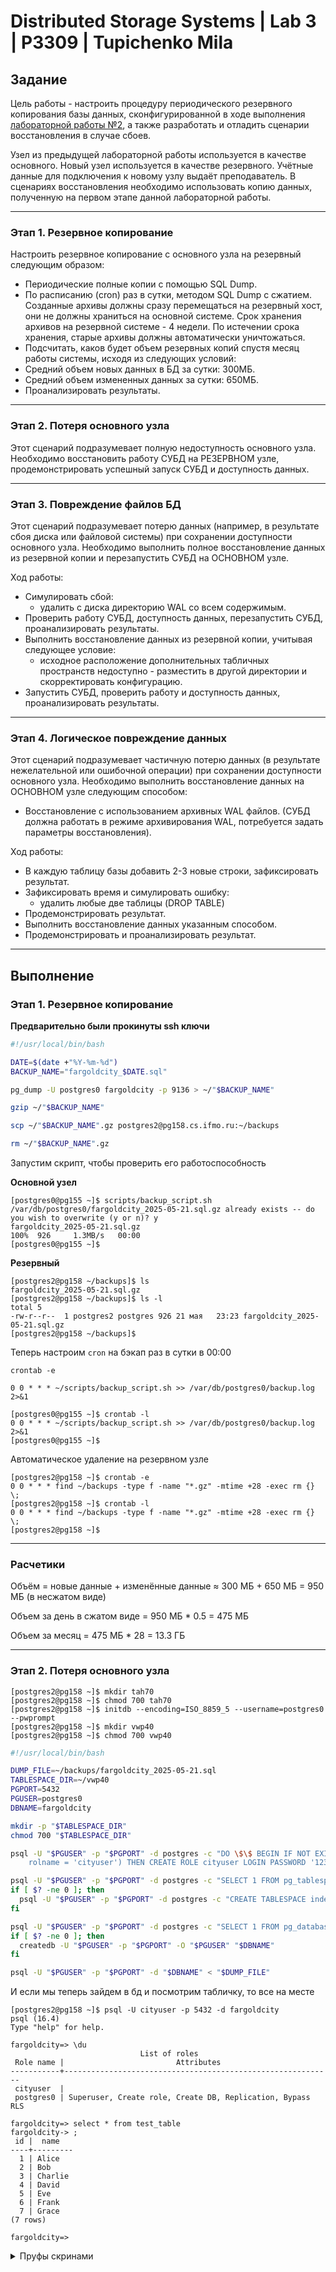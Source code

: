 # Distributed Storage Systems | Lab 3 | P3309 | Tupichenko Mila

## Задание

Цель работы - настроить процедуру периодического резервного копирования базы данных, сконфигурированной в ходе
выполнения [лабораторной работы №2](https://github.com/lunghr/distributed_storage_systems_lab2), а также разработать и
отладить сценарии восстановления в случае сбоев.

Узел из предыдущей лабораторной работы используется в качестве основного. Новый узел используется в качестве резервного.
Учётные данные для подключения к новому узлу выдаёт преподаватель. В сценариях восстановления необходимо использовать
копию данных, полученную на первом этапе данной лабораторной работы.

---

### Этап 1. Резервное копирование

Настроить резервное копирование с основного узла на резервный следующим образом:

- Периодические полные копии с помощью SQL Dump.
- По расписанию (cron) раз в сутки, методом SQL Dump с сжатием. Созданные архивы должны сразу перемещаться на резервный
  хост, они не должны храниться на основной системе. Срок хранения архивов на резервной системе - 4 недели. По истечении
  срока хранения, старые архивы должны автоматически уничтожаться.
- Подсчитать, каков будет объем резервных копий спустя месяц работы системы, исходя из следующих условий:
- Средний объем новых данных в БД за сутки: 300МБ.
- Средний объем измененных данных за сутки: 650МБ.
- Проанализировать результаты.

---

### Этап 2. Потеря основного узла

Этот сценарий подразумевает полную недоступность основного узла. Необходимо восстановить работу СУБД на РЕЗЕРВНОМ узле,
продемонстрировать успешный запуск СУБД и доступность данных.

---

### Этап 3. Повреждение файлов БД

Этот сценарий подразумевает потерю данных (например, в результате сбоя диска или файловой системы) при сохранении
доступности основного узла. Необходимо выполнить полное восстановление данных из резервной копии и перезапустить СУБД на
ОСНОВНОМ узле.

Ход работы:

- Симулировать сбой:
    - удалить с диска директорию WAL со всем содержимым.
- Проверить работу СУБД, доступность данных, перезапустить СУБД, проанализировать результаты.
- Выполнить восстановление данных из резервной копии, учитывая следующее условие:
    - исходное расположение дополнительных табличных пространств недоступно - разместить в другой директории и
      скорректировать конфигурацию.
- Запустить СУБД, проверить работу и доступность данных, проанализировать результаты.

---

### Этап 4. Логическое повреждение данных

Этот сценарий подразумевает частичную потерю данных (в результате нежелательной или ошибочной операции) при сохранении
доступности основного узла. Необходимо выполнить восстановление данных на ОСНОВНОМ узле следующим способом:

- Восстановление с использованием архивных WAL файлов. (СУБД должна работать в режиме архивирования WAL, потребуется
  задать параметры восстановления).

Ход работы:

- В каждую таблицу базы добавить 2-3 новые строки, зафиксировать результат.
- Зафиксировать время и симулировать ошибку:
    - удалить любые две таблицы (DROP TABLE)
- Продемонстрировать результат.
- Выполнить восстановление данных указанным способом.
- Продемонстрировать и проанализировать результат.

---

## Выполнение

### Этап 1. Резервное копирование

**Предварительно были прокинуты ssh ключи**

```bash
#!/usr/local/bin/bash

DATE=$(date +"%Y-%m-%d")
BACKUP_NAME="fargoldcity_$DATE.sql"

pg_dump -U postgres0 fargoldcity -p 9136 > ~/"$BACKUP_NAME"

gzip ~/"$BACKUP_NAME"

scp ~/"$BACKUP_NAME".gz postgres2@pg158.cs.ifmo.ru:~/backups

rm ~/"$BACKUP_NAME".gz
```

Запустим скрипт, чтобы проверить его работоспособность

**Основной узел**

```shell
[postgres0@pg155 ~]$ scripts/backup_script.sh
/var/db/postgres0/fargoldcity_2025-05-21.sql.gz already exists -- do you wish to overwrite (y or n)? y
fargoldcity_2025-05-21.sql.gz                                                         100%  926     1.3MB/s   00:00
[postgres0@pg155 ~]$
```

**Резервный**

```shell
[postgres2@pg158 ~/backups]$ ls
fargoldcity_2025-05-21.sql.gz
[postgres2@pg158 ~/backups]$ ls -l
total 5
-rw-r--r--  1 postgres2 postgres 926 21 мая   23:23 fargoldcity_2025-05-21.sql.gz
[postgres2@pg158 ~/backups]$
```

Теперь настроим ```cron``` на бэкап раз в сутки в 00:00

```shell
crontab -e

0 0 * * * ~/scripts/backup_script.sh >> /var/db/postgres0/backup.log 2>&1

[postgres0@pg155 ~]$ crontab -l
0 0 * * * ~/scripts/backup_script.sh >> /var/db/postgres0/backup.log 2>&1
[postgres0@pg155 ~]$
```

Автоматическое удаление на резервном узле

```shell
[postgres2@pg158 ~]$ crontab -e
0 0 * * * find ~/backups -type f -name "*.gz" -mtime +28 -exec rm {} \;
[postgres2@pg158 ~]$ crontab -l
0 0 * * * find ~/backups -type f -name "*.gz" -mtime +28 -exec rm {} \; 
[postgres2@pg158 ~]$
```

---

### Расчетики

Объём = новые данные + изменённые данные ≈ 300 МБ + 650 МБ = 950 МБ (в несжатом виде)

Объем за день в сжатом виде = 950 МБ * 0.5 = 475 МБ

Объем за месяц = 475 МБ * 28 = 13.3 ГБ

---

### Этап 2. Потеря основного узла

```shell
[postgres2@pg158 ~]$ mkdir tah70
[postgres2@pg158 ~]$ chmod 700 tah70
[postgres2@pg158 ~]$ initdb --encoding=ISO_8859_5 --username=postgres0 --pwprompt
[postgres2@pg158 ~]$ mkdir vwp40
[postgres2@pg158 ~]$ chmod 700 vwp40
```

```bash
#!/usr/local/bin/bash

DUMP_FILE=~/backups/fargoldcity_2025-05-21.sql
TABLESPACE_DIR=~/vwp40
PGPORT=5432
PGUSER=postgres0
DBNAME=fargoldcity

mkdir -p "$TABLESPACE_DIR"
chmod 700 "$TABLESPACE_DIR"

psql -U "$PGUSER" -p "$PGPORT" -d postgres -c "DO \$\$ BEGIN IF NOT EXISTS (SELECT FROM pg_roles WHERE 
    rolname = 'cityuser') THEN CREATE ROLE cityuser LOGIN PASSWORD '1234'; END IF; END \$\$;"

psql -U "$PGUSER" -p "$PGPORT" -d postgres -c "SELECT 1 FROM pg_tablespace WHERE spcname = 'index_space';" | grep -q 1
if [ $? -ne 0 ]; then
  psql -U "$PGUSER" -p "$PGPORT" -d postgres -c "CREATE TABLESPACE index_space LOCATION '$TABLESPACE_DIR';"
fi

psql -U "$PGUSER" -p "$PGPORT" -d postgres -c "SELECT 1 FROM pg_database WHERE datname = '$DBNAME';" | grep -q 1
if [ $? -ne 0 ]; then
  createdb -U "$PGUSER" -p "$PGPORT" -O "$PGUSER" "$DBNAME"
fi

psql -U "$PGUSER" -p "$PGPORT" -d "$DBNAME" < "$DUMP_FILE"

```

И если мы теперь зайдем в бд и посмотрим табличку, то все на месте

```shell
[postgres2@pg158 ~]$ psql -U cityuser -p 5432 -d fargoldcity
psql (16.4)
Type "help" for help.

fargoldcity=> \du
                             List of roles
 Role name |                         Attributes
-----------+------------------------------------------------------------
 cityuser  |
 postgres0 | Superuser, Create role, Create DB, Replication, Bypass RLS
 
fargoldcity=> select * from test_table
fargoldcity-> ;
 id |  name
----+---------
  1 | Alice
  2 | Bob
  3 | Charlie
  4 | David
  5 | Eve
  6 | Frank
  7 | Grace
(7 rows)

fargoldcity=>
```

<details>
<summary>Пруфы скринами</summary>
<img src="images/recovery_script.png" alt="Скриншот" />

<img src="images/rec_1.png" alt="Скриншот" />
</details>

